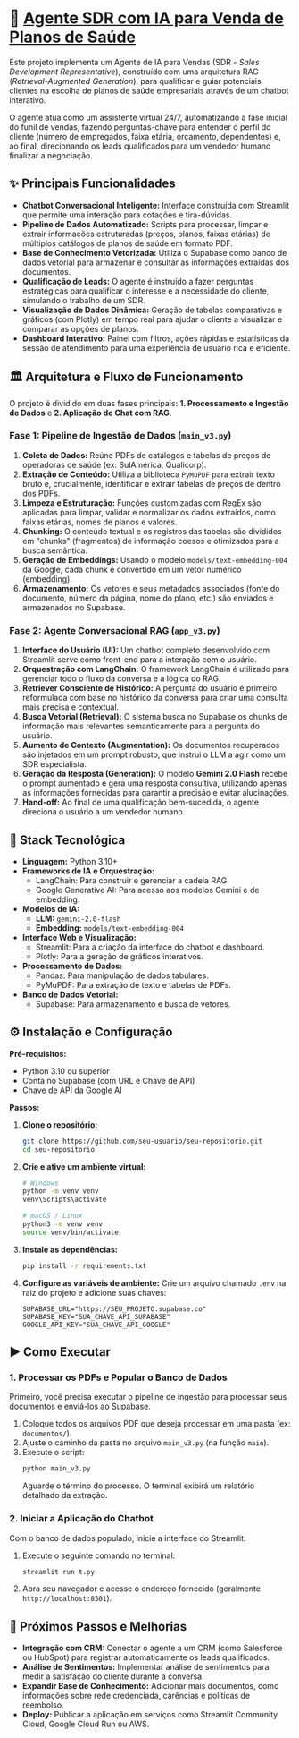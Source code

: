 # 🏥 [Agente SDR com IA para Venda de Planos de Saúde](https://sdr-agent-demo.streamlit.app/)

Este projeto implementa um Agente de IA para Vendas (SDR - *Sales Development Representative*), construído com uma arquitetura RAG (*Retrieval-Augmented Generation*), para qualificar e guiar potenciais clientes na escolha de planos de saúde empresariais através de um chatbot interativo.

O agente atua como um assistente virtual 24/7, automatizando a fase inicial do funil de vendas, fazendo perguntas-chave para entender o perfil do cliente (número de empregados, faixa etária, orçamento, dependentes) e, ao final, direcionando os leads qualificados para um vendedor humano finalizar a negociação.

## ✨ Principais Funcionalidades

  * **Chatbot Conversacional Inteligente:** Interface construída com Streamlit que permite uma interação para cotações e tira-dúvidas.
  * **Pipeline de Dados Automatizado:** Scripts para processar, limpar e extrair informações estruturadas (preços, planos, faixas etárias) de múltiplos catálogos de planos de saúde em formato PDF.
  * **Base de Conhecimento Vetorizada:** Utiliza o Supabase como banco de dados vetorial para armazenar e consultar as informações extraídas dos documentos.
  * **Qualificação de Leads:** O agente é instruído a fazer perguntas estratégicas para qualificar o interesse e a necessidade do cliente, simulando o trabalho de um SDR.
  * **Visualização de Dados Dinâmica:** Geração de tabelas comparativas e gráficos (com Plotly) em tempo real para ajudar o cliente a visualizar e comparar as opções de planos.
  * **Dashboard Interativo:** Painel com filtros, ações rápidas e estatísticas da sessão de atendimento para uma experiência de usuário rica e eficiente.

## 🏛️ Arquitetura e Fluxo de Funcionamento

O projeto é dividido em duas fases principais: **1. Processamento e Ingestão de Dados** e **2. Aplicação de Chat com RAG**.

### Fase 1: Pipeline de Ingestão de Dados (`main_v3.py`)

1.  **Coleta de Dados:** Reúne PDFs de catálogos e tabelas de preços de operadoras de saúde (ex: SulAmérica, Qualicorp).
2.  **Extração de Conteúdo:** Utiliza a biblioteca `PyMuPDF` para extrair texto bruto e, crucialmente, identificar e extrair tabelas de preços de dentro dos PDFs.
3.  **Limpeza e Estruturação:** Funções customizadas com RegEx são aplicadas para limpar, validar e normalizar os dados extraídos, como faixas etárias, nomes de planos e valores.
4.  **Chunking:** O conteúdo textual e os registros das tabelas são divididos em "chunks" (fragmentos) de informação coesos e otimizados para a busca semântica.
5.  **Geração de Embeddings:** Usando o modelo `models/text-embedding-004` da Google, cada chunk é convertido em um vetor numérico (embedding).
6.  **Armazenamento:** Os vetores e seus metadados associados (fonte do documento, número da página, nome do plano, etc.) são enviados e armazenados no Supabase.

### Fase 2: Agente Conversacional RAG (`app_v3.py`)

1.  **Interface do Usuário (UI):** Um chatbot completo desenvolvido com Streamlit serve como front-end para a interação com o usuário.
2.  **Orquestração com LangChain:** O framework LangChain é utilizado para gerenciar todo o fluxo da conversa e a lógica do RAG.
3.  **Retriever Consciente de Histórico:** A pergunta do usuário é primeiro reformulada com base no histórico da conversa para criar uma consulta mais precisa e contextual.
4.  **Busca Vetorial (Retrieval):** O sistema busca no Supabase os chunks de informação mais relevantes semanticamente para a pergunta do usuário.
5.  **Aumento de Contexto (Augmentation):** Os documentos recuperados são injetados em um prompt robusto, que instrui o LLM a agir como um SDR especialista.
6.  **Geração da Resposta (Generation):** O modelo **Gemini 2.0 Flash** recebe o prompt aumentado e gera uma resposta consultiva, utilizando apenas as informações fornecidas para garantir a precisão e evitar alucinações.
7.  **Hand-off:** Ao final de uma qualificação bem-sucedida, o agente direciona o usuário a um vendedor humano.

## 🚀 Stack Tecnológica

  * **Linguagem:** Python 3.10+
  * **Frameworks de IA e Orquestração:**
      * LangChain: Para construir e gerenciar a cadeia RAG.
      * Google Generative AI: Para acesso aos modelos Gemini e de embedding.
  * **Modelos de IA:**
      * **LLM:** `gemini-2.0-flash`
      * **Embedding:** `models/text-embedding-004`
  * **Interface Web e Visualização:**
      * Streamlit: Para a criação da interface do chatbot e dashboard.
      * Plotly: Para a geração de gráficos interativos.
  * **Processamento de Dados:**
      * Pandas: Para manipulação de dados tabulares.
      * PyMuPDF: Para extração de texto e tabelas de PDFs.
  * **Banco de Dados Vetorial:**
      * Supabase: Para armazenamento e busca de vetores.

## ⚙️ Instalação e Configuração

**Pré-requisitos:**

  * Python 3.10 ou superior
  * Conta no Supabase (com URL e Chave de API)
  * Chave de API da Google AI

**Passos:**

1.  **Clone o repositório:**

    ```bash
    git clone https://github.com/seu-usuario/seu-repositorio.git
    cd seu-repositorio
    ```

2.  **Crie e ative um ambiente virtual:**

    ```bash
    # Windows
    python -m venv venv
    venv\Scripts\activate

    # macOS / Linux
    python3 -m venv venv
    source venv/bin/activate
    ```

3.  **Instale as dependências:**

    ```bash
    pip install -r requirements.txt
    ```

4.  **Configure as variáveis de ambiente:**
    Crie um arquivo chamado `.env` na raiz do projeto e adicione suas chaves:

    ```env
    SUPABASE_URL="https://SEU_PROJETO.supabase.co"
    SUPABASE_KEY="SUA_CHAVE_API_SUPABASE"
    GOOGLE_API_KEY="SUA_CHAVE_API_GOOGLE"
    ```

## ▶️ Como Executar

### 1\. Processar os PDFs e Popular o Banco de Dados

Primeiro, você precisa executar o pipeline de ingestão para processar seus documentos e enviá-los ao Supabase.

1.  Coloque todos os arquivos PDF que deseja processar em uma pasta (ex: `documentos/`).
2.  Ajuste o caminho da pasta no arquivo `main_v3.py` (na função `main`).
3.  Execute o script:
    ```bash
    python main_v3.py
    ```
    Aguarde o término do processo. O terminal exibirá um relatório detalhado da extração.

### 2\. Iniciar a Aplicação do Chatbot

Com o banco de dados populado, inicie a interface do Streamlit.

1.  Execute o seguinte comando no terminal:

    ```bash
    streamlit run t.py
    ```

2.  Abra seu navegador e acesse o endereço fornecido (geralmente `http://localhost:8501`).

## 🔮 Próximos Passos e Melhorias

  * **Integração com CRM:** Conectar o agente a um CRM (como Salesforce ou HubSpot) para registrar automaticamente os leads qualificados.
  * **Análise de Sentimentos:** Implementar análise de sentimentos para medir a satisfação do cliente durante a conversa.
  * **Expandir Base de Conhecimento:** Adicionar mais documentos, como informações sobre rede credenciada, carências e políticas de reembolso.
  * **Deploy:** Publicar a aplicação em serviços como Streamlit Community Cloud, Google Cloud Run ou AWS.
